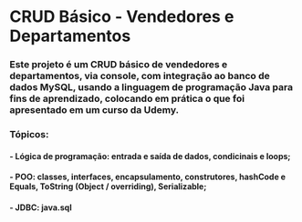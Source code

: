 # CRUD Básico - Vendedores e Departamentos
### Este projeto é um CRUD básico de vendedores e departamentos, via console, com integração ao banco de dados MySQL, usando a linguagem de programação Java para fins de aprendizado, colocando em prática o que foi apresentado em um curso da Udemy.

### Tópicos: 
#### - Lógica de programação: entrada e saída de dados, condicinais e loops;
#### - POO: classes, interfaces, encapsulamento, construtores, hashCode e Equals, ToString (Object / overriding), Serializable;
#### - JDBC: java.sql
